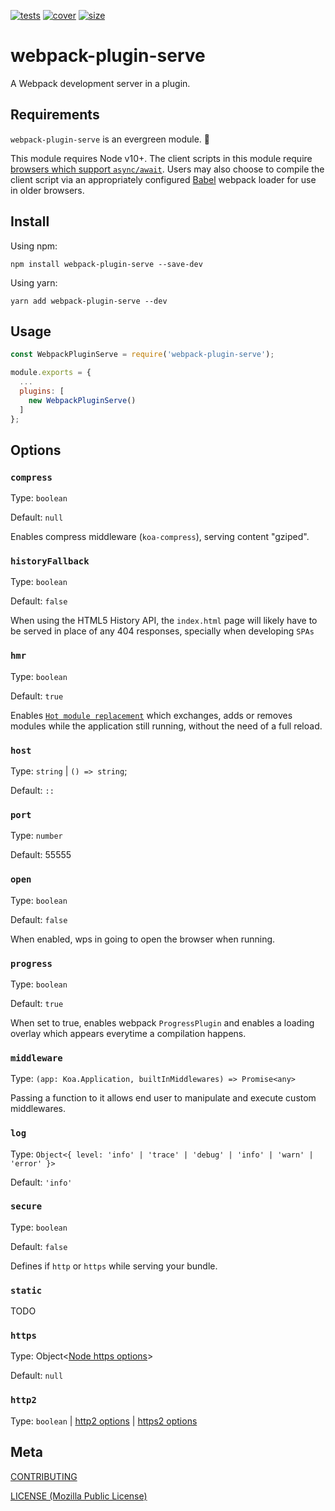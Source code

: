 [tests]: 	https://img.shields.io/circleci/project/github/shellscape/postcss-less.svg
[tests-url]: https://circleci.com/gh/shellscape/postcss-less

[cover]: https://codecov.io/gh/shellscape/postcss-less/branch/master/graph/badge.svg
[cover-url]: https://codecov.io/gh/shellscape/postcss-less

[size]: https://packagephobia.now.sh/badge?p=postcss-less
[size-url]: https://packagephobia.now.sh/result?p=postcss-less

[loglevel]: https://githhub.com/pimterry/loglevel
[loglevelpre]: https://github.com/kutuluk/loglevel-plugin-prefix
[methodFactory]: lib/MethodFactory.js
[prefixFactory]: factory/PrefixFactory.js

[![tests][tests]][tests-url]
[![cover][cover]][cover-url]
[![size][size]][size-url]

# webpack-plugin-serve

A Webpack development server in a plugin.

## Requirements

`webpack-plugin-serve` is an evergreen module. 🌲

This module requires Node v10+. The client scripts in this module require [browsers which support `async/await`](https://caniuse.com/#feat=async-functions). Users may also choose to compile the client script via an appropriately configured [Babel](https://babeljs.io/) webpack loader for use in older browsers.

## Install

Using npm:

```console
npm install webpack-plugin-serve --save-dev
```

Using yarn:

```console
yarn add webpack-plugin-serve --dev
```

## Usage

```js
const WebpackPluginServe = require('webpack-plugin-serve');

module.exports = {
  ...
  plugins: [
    new WebpackPluginServe()
  ]
};

```


## Options

### `compress`
Type: `boolean` 

Default: `null`

Enables compress middleware (`koa-compress`), serving content "gziped".

### `historyFallback`
Type: `boolean`

Default: `false`

When using the HTML5 History API, the `index.html` page will likely have to be served in place of any 404 responses, specially when developing `SPAs`

### `hmr`
Type: `boolean`

Default: `true`

Enables [`Hot module replacement`](https://webpack.js.org/concepts/hot-module-replacement/) which exchanges, adds or removes modules while the application still running, without the need of a full reload.

### `host`
Type: `string` | `() => string`;

Default: `::`

### `port`
Type: `number`

Default: 55555

### `open`
Type: `boolean`

Default: `false`

When enabled, wps in going to open the browser when running.

### `progress`
Type: `boolean`

Default: `true` 

When set to true, enables webpack `ProgressPlugin` and enables a loading overlay which appears everytime a compilation happens.

### `middleware`
Type: `(app: Koa.Application, builtInMiddlewares) => Promise<any>`

Passing a function to it allows end user to manipulate and execute custom middlewares.

### `log`
Type: `Object<{ level: 'info' | 'trace' | 'debug' | 'info' | 'warn' | 'error' }>`

Default: `'info'`


### `secure`
Type: `boolean`

Default: `false`

Defines if `http` or `https` while serving your bundle.

### `static`
TODO

### `https`
Type: Object<[Node https options](https://nodejs.org/api/https.html#https_https_createserver_options_requestlistener)>

Default: `null`

### `http2`
Type: `boolean` | [http2 options](https://nodejs.org/api/http2.html#http2_http2_createserver_options_onrequesthandler) | [https2 options](https://nodejs.org/api/http2.html#http2_http2_createsecureserver_options_onrequesthandler)


## Meta

[CONTRIBUTING](./.github/CONTRIBUTING.md)

[LICENSE (Mozilla Public License)](./LICENSE)

